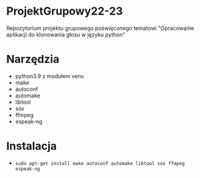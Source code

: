# ProjektGrupowy22-23

Repozytorium projektu grupowego poświęconego tematowi "Opracowanie aplikacji do klonowania głosu w języku python"

# Narzędzia

- python3.9 z modułem venv
- make
- autoconf
- automake
- libtool 
- sox
- ffmpeg
- espeak-ng

# Instalacja 
- `sudo apt-get install make autoconf automake libtool sox ffmpeg espeak-ng`
